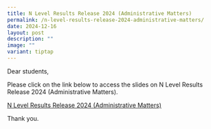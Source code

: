 ```yaml
---
title: N Level Results Release 2024 (Administrative Matters)
permalink: /n-level-results-release-2024-administrative-matters/
date: 2024-12-16
layout: post
description: ""
image: ""
variant: tiptap
---
```

<p>Dear students,</p>
<p>Please click on the link below to access the slides on N Level Results
Release 2024 (Administrative Matters).</p>
<p></p>
<p><a href="/files/NLevelRelease2024_administrative_matters.pdf" rel="noopener nofollow" target="_blank">N Level Results Release 2024 (Administrative Matters)</a>
</p>
<p></p>
<p>Thank you.</p>